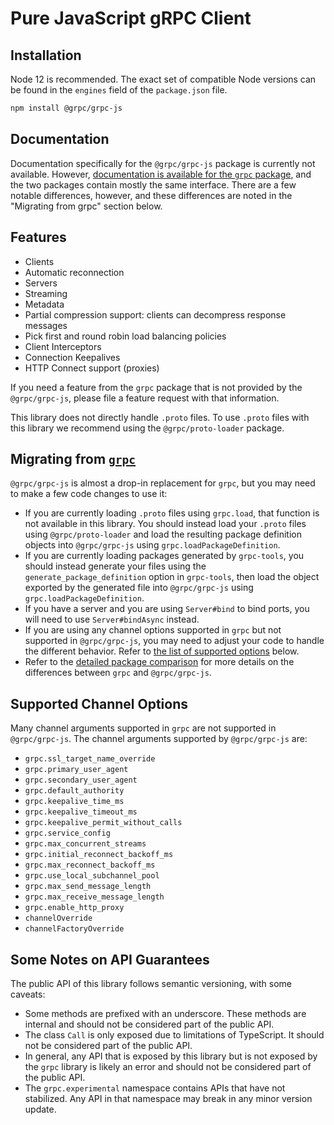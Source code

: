 # Pure JavaScript gRPC Client

## Installation

Node 12 is recommended. The exact set of compatible Node versions can be found in the `engines` field of the `package.json` file.

```sh
npm install @grpc/grpc-js
```

## Documentation

Documentation specifically for the `@grpc/grpc-js` package is currently not available. However, [documentation is available for the `grpc` package](https://grpc.github.io/grpc/node/grpc.html), and the two packages contain mostly the same interface. There are a few notable differences, however, and these differences are noted in the "Migrating from grpc" section below.

## Features

- Clients
- Automatic reconnection
- Servers
- Streaming
- Metadata
- Partial compression support: clients can decompress response messages
- Pick first and round robin load balancing policies
- Client Interceptors
- Connection Keepalives
- HTTP Connect support (proxies)

If you need a feature from the `grpc` package that is not provided by the `@grpc/grpc-js`, please file a feature request with that information.

This library does not directly handle `.proto` files. To use `.proto` files with this library we recommend using the `@grpc/proto-loader` package.

## Migrating from [`grpc`](https://www.npmjs.com/package/grpc)

`@grpc/grpc-js` is almost a drop-in replacement for `grpc`, but you may need to make a few code changes to use it:

- If you are currently loading `.proto` files using `grpc.load`, that function is not available in this library. You should instead load your `.proto` files using `@grpc/proto-loader` and load the resulting package definition objects into `@grpc/grpc-js` using `grpc.loadPackageDefinition`.
- If you are currently loading packages generated by `grpc-tools`, you should instead generate your files using the `generate_package_definition` option in `grpc-tools`, then load the object exported by the generated file into `@grpc/grpc-js` using `grpc.loadPackageDefinition`.
- If you have a server and you are using `Server#bind` to bind ports, you will need to use `Server#bindAsync` instead.
- If you are using any channel options supported in `grpc` but not supported in `@grpc/grpc-js`, you may need to adjust your code to handle the different behavior. Refer to [the list of supported options](#supported-channel-options) below.
- Refer to the [detailed package comparison](https://github.com/grpc/grpc-node/blob/master/PACKAGE-COMPARISON.md) for more details on the differences between `grpc` and `@grpc/grpc-js`.

## Supported Channel Options
Many channel arguments supported in `grpc` are not supported in `@grpc/grpc-js`. The channel arguments supported by `@grpc/grpc-js` are:
  - `grpc.ssl_target_name_override`
  - `grpc.primary_user_agent`
  - `grpc.secondary_user_agent`
  - `grpc.default_authority`
  - `grpc.keepalive_time_ms`
  - `grpc.keepalive_timeout_ms`
  - `grpc.keepalive_permit_without_calls`
  - `grpc.service_config`
  - `grpc.max_concurrent_streams`
  - `grpc.initial_reconnect_backoff_ms`
  - `grpc.max_reconnect_backoff_ms`
  - `grpc.use_local_subchannel_pool`
  - `grpc.max_send_message_length`
  - `grpc.max_receive_message_length`
  - `grpc.enable_http_proxy`
  - `channelOverride`
  - `channelFactoryOverride`

## Some Notes on API Guarantees

The public API of this library follows semantic versioning, with some caveats:

- Some methods are prefixed with an underscore. These methods are internal and should not be considered part of the public API.
- The class `Call` is only exposed due to limitations of TypeScript. It should not be considered part of the public API.
- In general, any API that is exposed by this library but is not exposed by the `grpc` library is likely an error and should not be considered part of the public API.
- The `grpc.experimental` namespace contains APIs that have not stabilized. Any API in that namespace may break in any minor version update.
